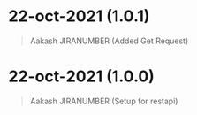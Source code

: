 # 22-oct-2021 (1.0.1)
> Aakash JIRANUMBER (Added Get Request)

# 22-oct-2021 (1.0.0)
> Aakash JIRANUMBER (Setup for restapi)